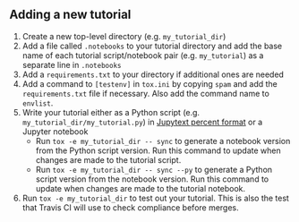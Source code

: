 ## Adding a new tutorial

1. Create a new top-level directory (e.g. `my_tutorial_dir`)
2. Add a file called `.notebooks` to your tutorial directory and add the base name of each tutorial script/notebook pair (e.g. `my_tutorial`) as a separate line in `.notebooks`
3. Add a `requirements.txt` to your directory if additional ones are needed
4. Add a command to `[testenv]` in `tox.ini` by copying `spam` and add the `requirements.txt` file if necessary. Also add the command name to `envlist`.
5. Write your tutorial either as a Python script (e.g. `my_tutorial_dir/my_tutorial.py`) in [Jupytext percent format](https://gist.github.com/mwouts/91f3e1262871cdaa6d35394cd14f9bdc) or a Jupyter notebook
    * Run `tox -e my_tutorial_dir -- sync` to generate a notebook version from the Python script version. Run this command to update when changes are made to the tutorial script.
    * Run `tox -e my_tutorial_dir -- sync --py` to generate a Python script version from the notebook version. Run this command to update when changes are made to the tutorial notebook.
6. Run `tox -e my_tutorial_dir` to test out your tutorial. This is also the test that Travis CI will use to check compliance before merges.
